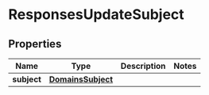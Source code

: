 
# ResponsesUpdateSubject

## Properties
| Name | Type | Description | Notes |
| ------------ | ------------- | ------------- | ------------- |
| **subject** | [**DomainsSubject**](DomainsSubject.md) |  |  |



